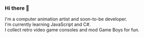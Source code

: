 ### Hi there 👋

<!--
**Jemster07/Jemster07** is a ✨ _special_ ✨ repository because its `README.md` (this file) appears on your GitHub profile.

Here are some ideas to get you started:

- 🔭 I’m currently working on ...
- 🌱 I’m currently learning ...
- 👯 I’m looking to collaborate on ...
- 🤔 I’m looking for help with ...
- 💬 Ask me about ...
- 📫 How to reach me: ...
- 😄 Pronouns: ...
- ⚡ Fun fact: ...
-->

I'm a computer animation artist and soon-to-be developer.
<br/>
I'm currently learning JavaScript and C#.
<br/>
I collect retro video game consoles and mod Game Boys for fun.